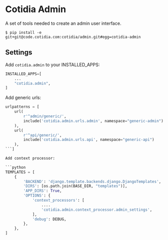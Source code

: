 # Cotidia Admin

A set of tools needed to create an admin user interface.

```console
$ pip install -e git+git@code.cotidia.com:cotidia/admin.git#egg=cotidia-admin
```

## Settings

Add `cotidia.admin` to your INSTALLED_APPS:

```python
INSTALLED_APPS=[
    ...
    "cotidia.admin",
]
```

Add generic urls:

```python
urlpatterns = [
    url(
        r'^admin/generic/',
        include('cotidia.admin.urls.admin', namespace="generic-admin")
    ),
    url(
        r'^api/generic/',
        include('cotidia.admin.urls.api', namespace="generic-api")
    ),
```]

Add context processor:

```python
TEMPLATES = [
    {
        'BACKEND': 'django.template.backends.django.DjangoTemplates',
        'DIRS': [os.path.join(BASE_DIR, "templates")],
        'APP_DIRS': True,
        'OPTIONS': {
            'context_processors': [
                ....
                'cotidia.admin.context_processor.admin_settings',
            ],
            'debug': DEBUG,
        },
    },
]
```

